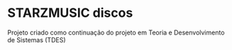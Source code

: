 # STARZMUSIC discos

Projeto criado como continuação do projeto em Teoria e Desenvolvimento de Sistemas (TDES)

